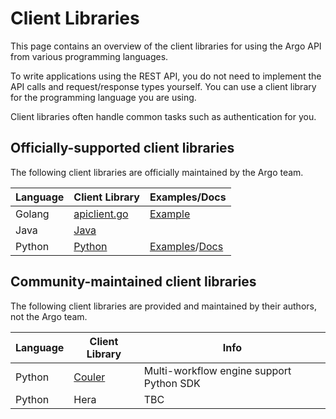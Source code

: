 # Client Libraries

This page contains an overview of the client libraries for using the Argo API from various programming languages.

To write applications using the REST API, you do not need to implement the API calls and request/response types
yourself. You can use a client library for the programming language you are using.

Client libraries often handle common tasks such as authentication for you.

## Officially-supported client libraries

The following client libraries are officially maintained by the Argo team.

| Language | Client Library | Examples/Docs |
|----------|----------------|---------------|
| Golang   | [apiclient.go](https://github.com/argoproj/argo-workflows/blob/master/pkg/apiclient/apiclient.go) | [Example](https://github.com/argoproj/argo-workflows/blob/master/cmd/argo/commands/submit.go)
| Java     | [Java](https://github.com/argoproj/argo-workflows/blob/master/sdks/java) | |
| Python   | [Python](https://github.com/argoproj/argo-workflows/blob/master/sdks/python) | [Examples](https://github.com/argoproj/argo-workflows/tree/master/sdks/python/examples)/[Docs](https://github.com/argoproj/argo-workflows/tree/master/sdks/python/client/docs) | 

## Community-maintained client libraries

The following client libraries are provided and maintained by their authors, not the Argo team.

| Language | Client Library | Info |
|----------|----------------|---------------|
| Python | [Couler](https://github.com/couler-proj/couler) | Multi-workflow engine support Python SDK |
| Python | Hera | TBC |
